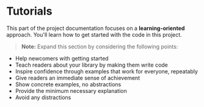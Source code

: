 # Tutorials

This part of the project documentation focuses on a **learning-oriented**
approach.  You'll learn how to get started with the code in this project.

> **Note:** Expand this section by considering the
> following points:

- Help newcomers with getting started
- Teach readers about your library by making them write code
- Inspire confidence through examples that work for everyone, repeatably
- Give readers an immediate sense of achievement
- Show concrete examples, no abstractions
- Provide the minimum necessary explanation
- Avoid any distractions
